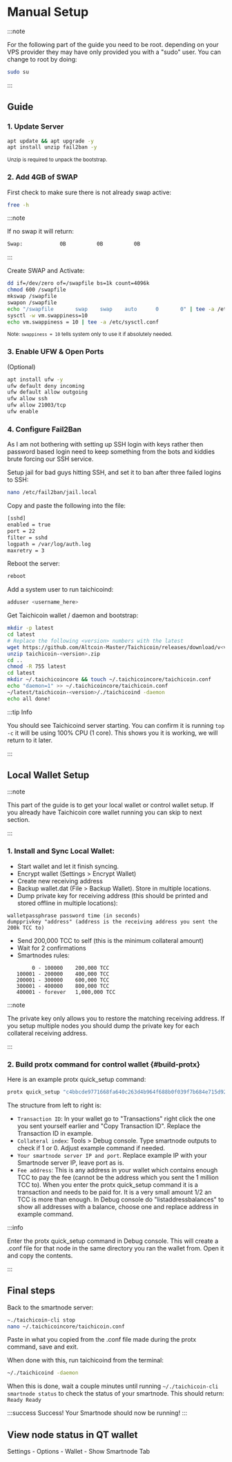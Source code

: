 # Manual Setup

:::note

For the following part of the guide you need to be root. depending on your VPS provider they may have only provided you with a "sudo" user. You can change to root by doing:

```bash
sudo su
```

:::

## Guide

### 1. Update Server

```bash
apt update && apt upgrade -y
apt install unzip fail2ban -y
```

<sub>Unzip is required to unpack the bootstrap.</sub>

### 2. Add 4GB of SWAP

First check to make sure there is not already swap active:

```bash
free -h
```

:::note

If no swap it will return:

```bash
Swap:            0B          0B          0B
```

:::

Create SWAP and Activate:

```bash
dd if=/dev/zero of=/swapfile bs=1k count=4096k
chmod 600 /swapfile
mkswap /swapfile
swapon /swapfile
echo "/swapfile       swap    swap    auto      0       0" | tee -a /etc/fstab
sysctl -w vm.swappiness=10
echo vm.swappiness = 10 | tee -a /etc/sysctl.conf
```

<div class="alert alert--info" role="alert">
  <sub>
    Note: <code>swappiness = 10</code> tells system only to use it if absolutely
    needed.
  </sub>
</div>

### 3. Enable UFW & Open Ports

(Optional)

```bash
apt install ufw -y
ufw default deny incoming
ufw default allow outgoing
ufw allow ssh
ufw allow 21003/tcp
ufw enable
```

### 4. Configure Fail2Ban

As I am not bothering with setting up SSH login with keys rather then password based login need to keep something from the bots and kiddies brute forcing our SSH service.

Setup jail for bad guys hitting SSH, and set it to ban after three failed logins to SSH:

```bash
nano /etc/fail2ban/jail.local
```

Copy and paste the following into the file:

```bash
[sshd]
enabled = true
port = 22
filter = sshd
logpath = /var/log/auth.log
maxretry = 3
```

Reboot the server:

```bash
reboot
```

Add a system user to run taichicoind:

```bash
adduser <username_here>
```

Get Taichicoin wallet / daemon and bootstrap:

```bash
mkdir -p latest
cd latest
# Replace the following <version> numbers with the latest
wget https://github.com/Altcoin-Master/Taichicoin/releases/download/v<version>/taichicoin-<version>.zip
unzip taichicoin-<version>.zip
cd ..
chmod -R 755 latest
cd latest
mkdir ~/.taichicoincore && touch ~/.taichicoincore/taichicoin.conf
echo "daemon=1" >> ~/.taichicoincore/taichicoin.conf
~/latest/taichicoin-<version>/./taichicoind -daemon
echo all done!
```

:::tip Info

You should see Taichicoind server starting. You can confirm it is running <code>top -c</code> it will be using 100% CPU (1 core). This shows you it is working, we will return to it later.

:::

## Local Wallet Setup

:::note

This part of the guide is to get your local wallet or control wallet setup. If you already have Taichicoin core wallet running you can skip to next section.

:::

### 1. Install and Sync Local Wallet:

- Start wallet and let it finish syncing.
- Encrypt wallet (Settings > Encrypt Wallet)
- Create new receiving address
- Backup wallet.dat (File > Backup Wallet). Store in multiple locations.
- Dump private key for receiving address (this should be printed and stored offline in multiple locations):

```
walletpassphrase password time (in seconds)
dumpprivkey "address" (address is the receiving address you sent the 200k TCC to)
```

- Send 200,000 TCC to self (this is the minimum collateral amount)
- Wait for 2 confirmations
- Smartnodes rules:
```
        0 - 100000    200,000 TCC
   100001 - 200000    400,000 TCC
   200001 - 300000    600,000 TCC
   300001 - 400000    800,000 TCC
   400001 - forever   1,000,000 TCC
```

:::note

The private key only allows you to restore the matching receiving address. If you setup multiple nodes you should dump the private key for each collateral receiving address.

:::

### 2. Build protx command for control wallet {#build-protx}

Here is an example protx quick_setup command:

```bash
protx quick_setup "c4bbcde9771668fa640c263d4b964f688b0f039f7b684e715d92e4012369fea6" "1" "127.0.0.1:21003" "BFbWv94ZfueciwVVpHLMdqFayaXAS4sBxP"
```

The structure from left to right is:

- <code>Transaction ID</code>: In your wallet go to "Transactions" right click
  the one you sent yourself earlier and "Copy Transaction ID". Replace the
  Transaction ID in example.
- <code>Collateral index</code>: Tools > Debug console. Type smartnode outputs
  to check if 1 or 0. Adjust example command if needed.
- <code>Your smartnode server IP and port</code>. Replace example IP with your
  Smartnode server IP, leave port as is.
- <code>Fee address</code>: This is any address in your wallet which contains
  enough TCC to pay the fee (cannot be the address which you sent the 1 million
  TCC to). When you enter the protx quick_setup command it is a transaction and
  needs to be paid for. It is a very small amount 1/2 an TCC is more than
  enough. In Debug console do "listaddressbalances" to show all addresses with a
  balance, choose one and replace address in example command.

:::info

Enter the protx quick_setup command in Debug console. This will create a .conf file for that node in the same directory you ran the wallet from. Open it and copy the contents.

:::

## Final steps

Back to the smartnode server:

```bash
~./taichicoin-cli stop
nano ~/.taichicoincore/taichicoin.conf
```

Paste in what you copied from the .conf file made during the protx command, save and exit.

When done with this, run taichicoind from the terminal:

```bash
~/./taichicoind -daemon
```

When this is done, wait a couple minutes until running `~/./taichicoin-cli smartnode status` to check the status of your smartnode. This should return: `Ready Ready`

:::success Success!
Your Smartnode should now be running!
:::

## View node status in QT wallet
Settings - Options - Wallet - Show Smartnode Tab
